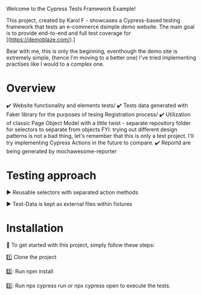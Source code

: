 Welcome to the Cypress Tests Framework Example!

This project, created by Karol F - showcases a Cypress-based testing framework that tests an e-commerce dsimple demo website. The main goal is to provide end-to-end and full test coverage for [(https://demoblaze.com/).] 

Bear with me, this is only the beginning, eventhough the demo site is extremely simple, (hence I'm moving to a better one) I've tried implementing practises like I would to a complex one.

# Overview
:heavy_check_mark: Website functionality and elements tests/
:heavy_check_mark: Tests data generated with Faker library for the purposes of tesing Registration process/
:heavy_check_mark: Utilization of classic Page Object Model with a little twist - separate repository folder for selectors to separate from objects FYI: trying out different design patterns is not a bad thing, let's remember that this is only a test project. I'll try implementing Cypress Actions in the future to compare.
:heavy_check_mark: Reportd are being generated by mochawesome-reporter

# Testing approach
 :arrow_forward: Reusable selectors with separated action methods

 :arrow_forward: Test-Data is kept as external files within fixtures




# Installation
:rocket: To get started with this project, simply follow these steps:

:one: Clone the project

2️⃣: Run npm install

3️⃣: Run npx cypress run or npx cypress open to execute the tests.
